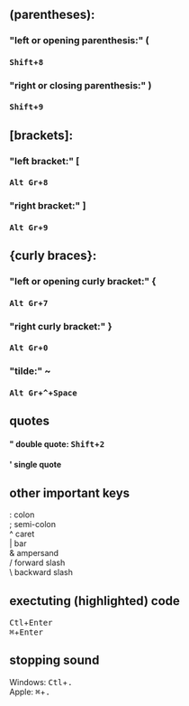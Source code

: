 ## (parentheses):
### "left or opening parenthesis:" ( 
#### <kbd>Shift</kbd>+<kbd>8</kbd>
### "right or closing parenthesis:" ) 
#### <kbd>Shift</kbd>+<kbd>9</kbd>

## [brackets]:
### "left bracket:" [
#### <kbd>Alt Gr</kbd>+<kbd>8</kbd>
### "right bracket:" ]
#### <kbd>Alt Gr</kbd>+<kbd>9</kbd>

## {curly braces}:
### "left or opening curly bracket:" {
#### <kbd>Alt Gr</kbd>+<kbd>7</kbd>
### "right curly bracket:" } 
#### <kbd>Alt Gr</kbd>+<kbd>0</kbd>

### "tilde:" ~ 
#### <kbd>Alt Gr</kbd>+<kbd>^</kbd>+<kbd>Space</kbd>

## quotes
#### " double quote: <kbd>Shift</kbd>+<kbd>2</kbd>
#### '  single quote

## other important keys
: colon <br />
; semi-colon <br />
^ caret <br />
| bar <br />
& ampersand <br />
/ forward slash <br />
\ backward slash <br />

## exectuting (highlighted) code
<kbd>Ctl</kbd>+<kbd>Enter</kbd> <br />
<kbd>⌘</kbd>+<kbd>Enter</kbd> <br />

## stopping sound
Windows: <kbd>Ctl</kbd>+<kbd>.</kbd> <br />
Apple: <kbd>⌘</kbd>+<kbd>.</kbd> <br />

